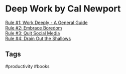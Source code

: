 # Deep Work by Cal Newport

[Rule #1: Work Deeply - A General Guide ](../202110031645)  
[Rule #2: Embrace Boredom ](../202110031823)  
[Rule #3: Quit Social Media ](../202110031837)  
[Rule #4: Drain Out the Shallows ](../202110031920)  

## Tags
#productivity #books
